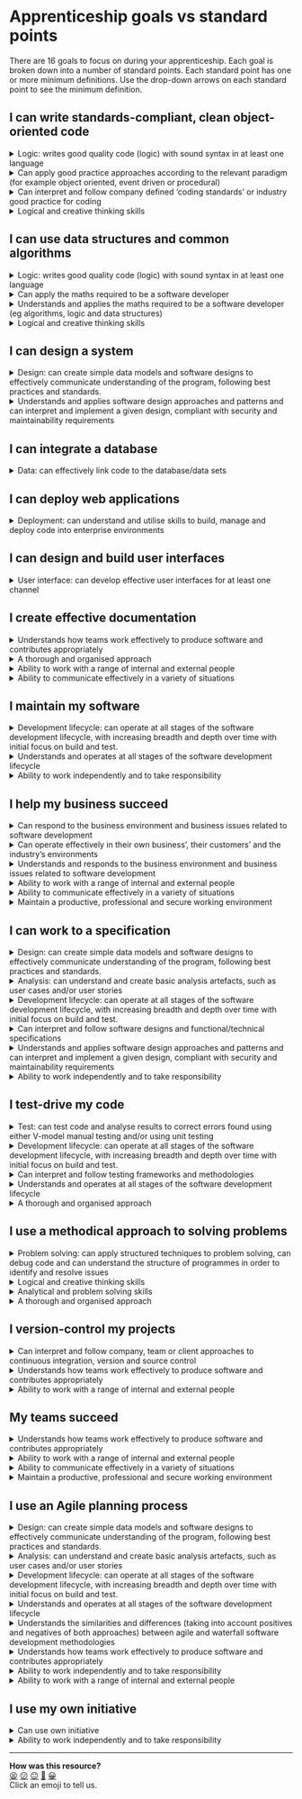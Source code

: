 # Apprenticeship goals vs standard points

There are 16 goals to focus on during your apprenticeship. Each goal is broken down into a number of standard points. Each standard point has one or more minimum definitions. Use the drop-down arrows on each standard point to see the minimum definition.

## I can write standards-compliant, clean object-oriented code
<details><summary>Logic: writes good quality code (logic) with sound syntax in at least one language</summary>
  <p>Apprentices can write code to achieve the desired functionality and which is easy to read and understand, with good naming, indentation and commenting, and applying the fundamentals of good coding:</p>
  <ul>
    <li>Development paradigms (where this is object oriented programming this must include inheritance, abstractions, encapsulation, polymorphism)</li>
    <li>Software programming languages</li>
    <li>Software development tools (IDEs)</li>
    <li>Writing programs and methods</li>
    <li>Language-specific idioms</li>
    <li>Logic and flow-of-control</li>
    <li>Elements of programming – variables, assignment statements, data types, conditionals, loops, arrays, and input/output.</li>
    <li>Functions - modular programming dividing a program into components that can be independently debugged, maintained, and reused writing at least two reusable functions</li>
    <li>Algorithms and data structures - classical algorithms for sorting and searching, and fundamental data structures.</li>
  </ul>
</details>
<details><summary>Can apply good practice approaches according to the relevant paradigm (for example object oriented, event driven or procedural)</summary>
  <ul>
    <li>Can identify and follow standards and good practice that can improve programming efficiency, style and quality, including programming standards, both organisational and external generic best practices including readability, reusability, maintainability</li>
    <li>Can follow best practice approaches of different paradigms and languages</li>
  </ul>
</details>
</details>
<details><summary>Can interpret and follow company defined ‘coding standards’ or industry good practice for coding</summary>
  <ul>
    <li>Can adapt to the employers domain and context for software development and interpret and follow the software development approach being implemented</li>
    <li>Can read software designs and functional/technical specifications, especially those based upon the employer domain and context</li>
    <li>Can identify, interpret and follow ‘coding standards’</li>
    <li>Can identify, interpret and follow best practice coding approaches for specific paradigms and languages</li>
    <li>Can identify, interpret and follow company, team or client approaches to continuous integration, version and source control</li>
  </ul>
</details>
<details><summary>Logical and creative thinking skills</summary>
  <p>a. Logical thinking:</p>
  <ul>
    <li>Understanding initial premise(s) and preconditions</li>
    <li>Analysing situations from known facts</li>
    <li>Recognising the conclusion to be reached</li>
    <li>Proceeding by rational steps</li>
    <li>Evaluating information, judging its relevance and value</li>
    <li>Supporting conclusions, using reasoned arguments and evidence</li>
  </ul>
  <p>a. Creative thinking:</p>
  <ul>
    <li>Looking at situations from a fresh perspective</li>
    <li>Exploring ideas and possibilities</li>
    <li>Making connections between different aspects</li>
    <li>Questioning assumptions</li>
    <li>Generating solutions that may be imaginative or unconventional</li>
    <li>Devising new approaches</li>
    <li>Adapting ideas and approaches as conditions or circumstances change</li>
  </ul>
</details>

## I can use data structures and common algorithms
<details><summary>Logic: writes good quality code (logic) with sound syntax in at least one language</summary>
  <p>Apprentices can write code to achieve the desired functionality and which is easy to read and understand, with good naming, indentation and commenting, and applying the fundamentals of good coding:</p>
  <ul>
    <li>Development paradigms (where this is object oriented programming this must include inheritance, abstractions, encapsulation, polymorphism)</li>
    <li>Software programming languages</li>
    <li>Software development tools (IDEs)</li>
    <li>Writing programs and methods</li>
    <li>Language-specific idioms</li>
    <li>Logic and flow-of-control</li>
    <li>Elements of programming – variables, assignment statements, data types, conditionals, loops, arrays, and input/output.</li>
    <li>Functions - modular programming dividing a program into components that can be independently debugged, maintained, and reused writing at least two reusable functions</li>
    <li>Algorithms and data structures - classical algorithms for sorting and searching, and fundamental data structures.</li>
  </ul>
</details>
<details><summary>Can apply the maths required to be a software developer</summary>
  <ul>
    <li>Algorithms</li>
    <li>Logic</li>
    <li>Data structures</li>
  </ul>
</details>
<details><summary>Understands and applies the maths required to be a software developer (eg algorithms, logic and data structures)</summary>
  <ul>
    <li>Understanding of basic algorithmic processing to define the problem and/or solution</li>
    <li>Elements of programming logic - variables; assignment statements; data types; conditionals; loops; arrays; and input/output</li>
    <li>Knowledge of at least two data structures – such as Arrays or Collection Classes</li>
  </ul>
</details>
<details><summary>Logical and creative thinking skills</summary>
  <p>a. Logical thinking:</p>
  <ul>
    <li>Understanding initial premise(s) and preconditions</li>
    <li>Analysing situations from known facts</li>
    <li>Recognising the conclusion to be reached</li>
    <li>Proceeding by rational steps</li>
    <li>Evaluating information, judging its relevance and value</li>
    <li>Supporting conclusions, using reasoned arguments and evidence</li>
  </ul>
  <p>a. Creative thinking:</p>
  <ul>
    <li>Looking at situations from a fresh perspective</li>
    <li>Exploring ideas and possibilities</li>
    <li>Making connections between different aspects</li>
    <li>Questioning assumptions</li>
    <li>Generating solutions that may be imaginative or unconventional</li>
    <li>Devising new approaches</li>
    <li>Adapting ideas and approaches as conditions or circumstances change</li>
  </ul>
</details>

## I can design a system

<details><summary>Design: can create simple data models and software designs to effectively communicate understanding of the program, following best practices and standards.</summary>
  <ul>
    <li>Can take a high level design and can interpret and convert the design in to simple data models and/or programme modules to communicate it to others</li>
    <li>Can apply a software design methodologies (e.g., structured or object-oriented)</li>
    <li>Can use standard design notation such as UML</li>
    <li>Can apply data modelling</li>
    <li>Can apply reconcile design against analysis models</li>
    <li>Can design software solutions to meet requirements</li>
  </ul>
</details>
<details><summary>Understands and applies software design approaches and patterns and can interpret and implement a given design, compliant with security and maintainability requirements</summary>
  <ul>
    <li>Software design approaches</li>
    <li>Software patterns</li>
    <li>Documenting software designs</li>
    <li>Secure development</li>
    <li>Designing for software maintainability and re-use</li>
  </ul>
</details>

## I can integrate a database
<details><summary>Data: can effectively link code to the database/data sets</summary>
  <ul>
    <li>Can link to a range of database types and embed data queries within their code</li>
    <li>Can make a connection to a database</li>
    <li>Can execute CRUD statements on the database</li>
    <li>Can use one-off queries and stored procedures</li>
    <li>Can transform returned data in to format the application requires</li>
  </ul>
</details>

## I can deploy web applications
<details><summary>Deployment: can understand and utilise skills to build, manage and deploy code into enterprise environments</summary>
  <p> </p>
  <ul>
    <li>Can package and build completed programmes as appropriate to the resources available for deployment and for migration to different environments, including:
      <ul>
        <li>Developing appropriate user documentation</li>
        <li>Planning for user training</li>
        <li>Data migration</li>
      </ul></li>
  </ul>
</details>

## I can design and build user interfaces
<details><summary>User interface: can develop effective user interfaces for at least one channel</summary>
  <ul>
    <li>Apprentices can apply the fundamental concepts of human-computer interaction or user experience design, the development practices leading to a high-quality user interface, and the programming techniques required to construct a graphical user interface.</li>
    <li>Can interact with screen or UI designers to ensure the logic layer integrates with the user interface</li>
    <li>Can develop user interface coding and implementation - techniques for building user interfaces – for at least one channel</li>
    <li>Can interact with testers to optimise the user interface</li>
  </ul>
</details>

## I create effective documentation
<details><summary>Understands how teams work effectively to produce software and contributes appropriately</summary>
  <ul>
    <li>What are the roles that need to be undertaken</li>
    <li>How are these roles distributed across a team</li>
    <li>What team-working aspects are needed to ensure effective delivery of projects</li>
  </ul>
</details>
<details><summary>A thorough and organised approach</summary>
  <ul>
    <li>Can be thorough and organised</li>
  </ul>
</details>
<details><summary>Ability to work with a range of internal and external people</summary>
  <ul>
    <li>Can work with a range of internal and external people</li>
  </ul>
</details>
<details><summary>Ability to communicate effectively in a variety of situations</summary>
  <ul>
    <li>Can communicate effectively in a variety of situations</li>
  </ul>
</details>

## I maintain my software
<details><summary>Development lifecycle: can operate at all stages of the software development lifecycle, with increasing breadth and depth over time with initial focus on build and test.</summary>
  <ul>
    <li>Can operate as software developers showing a good understanding of the other phases of the software development lifecycle and the deliverables that are produced at each stage and as relevant to the development methodology (waterfall, agile, test led etc)</li>
    <li>Can operate in the support and maintenance phases</li>
    <li>Can advise third line support for relevant applications</li>
    <li>Can fix bugs and deal with change requests</li>
  </ul>
</details>
<details><summary>Understands and operates at all stages of the software development lifecycle</summary>
  <ul>
    <li>What is the software development lifecycle (SDLC)</li>
    <li>What are the seven generic stages and their high-level deliverables from each stage</li>
    <li>What are the main activities in each stage</li>
  </ul>
</details>
<details><summary>Ability to work independently and to take responsibility</summary>
  <ul>
    <li>Can work independently and take responsibility</li>
  </ul>
</details>

## I help my business succeed
<details><summary>Can respond to the business environment and business issues related to software development</summary>
  <ul>
    <li>Can apply the following considerations when working on projects:
      <ul>
        <li>Business context</li>
        <li>Business drivers (efficiency gains, increased functionality and improved quality of outputs)</li>
      </ul>
    </li>
  </ul>
</details>
<details><summary>Can operate effectively in their own business’, their customers’ and the industry’s environments</summary>
  <ul>
    <li>Can demonstrate working within operational requirements such as health and safety, budgets, brands and normal business protocols</li>
  </ul>
</details>
<details><summary>Understands and responds to the business environment and business issues related to software development</summary>
  <ul>
    <li>Can understand and respond to the business environment and business issues related to software development</li>
  </ul>
</details>
<details><summary>Ability to work with a range of internal and external people</summary>
  <ul>
    <li>Can work with a range of internal and external people</li>
  </ul>
</details>
<details><summary>Ability to communicate effectively in a variety of situations</summary>
  <ul>
    <li>Can communicate effectively in a variety of situations</li>
  </ul>
</details>
<details><summary>Maintain a productive, professional and secure working environment</summary>
  <ul>
    <li>Can maintain a productive, professional and secure working environment</li>
  </ul>
</details>

## I can work to a specification
<details><summary>Design: can create simple data models and software designs to effectively communicate understanding of the program, following best practices and standards.</summary>
  <ul>
    <li>Can take a high level design and can interpret and convert the design in to simple data models and/or programme modules to communicate it to others</li>
    <li>Can apply a software design methodologies (e.g., structured or object-oriented)</li>
    <li>Can use standard design notation such as UML</li>
    <li>Can apply data modelling</li>
    <li>Can apply reconcile design against analysis models</li>
    <li>Can design software solutions to meet requirements</li>
  </ul>
</details>
<details><summary>Analysis: can understand and create basic analysis artefacts, such as user cases and/or user stories</summary>
  <ul>
    <li>Can take a variety of data and business requirements and convert them in to basic analysis artefacts to understand and can clarify the intended use of the proposed software</li>
    <li>Can identify and represent required functionality (e.g. use cases)</li>
    <li>Can identify and represent activity workflow (e.g. activity diagrams)</li>
  </ul>
</details>
<details><summary>Development lifecycle: can operate at all stages of the software development lifecycle, with increasing breadth and depth over time with initial focus on build and test.</summary>
  <ul>
    <li>Can operate as software developers showing a good understanding of the other phases of the software development lifecycle and the deliverables that are produced at each stage and as relevant to the development methodology (waterfall, agile, test led etc)</li>
    <li>Can operate in the support and maintenance phases</li>
    <li>Can advise third line support for relevant applications</li>
    <li>Can fix bugs and deal with change requests</li>
  </ul>
</details>
<details><summary>Can interpret and follow software designs and functional/technical specifications</summary>
  <ul>
    <li>Can adapt to the employers domain and context for software development and interpret and follow the software development approach being implemented</li>
    <li>Can read software designs and functional/technical specifications, especially those based upon the employer domain and context</li>
    <li>Can identify, interpret and follow ‘coding standards’</li>
    <li>Can identify, interpret and follow best practice coding approaches for specific paradigms and languages</li>
    <li>Can identify, interpret and follow company, team or client approaches to continuous integration, version and source control</li>
  </ul>
</details>
<details><summary>Understands and applies software design approaches and patterns and can interpret and implement a given design, compliant with security and maintainability requirements</summary>
  <ul>
    <li>Software design approaches</li>
    <li>Software patterns</li>
    <li>Documenting software designs</li>
    <li>Secure development</li>
    <li>Designing for software maintainability and re-use</li>
  </ul>
</details>
<details><summary>Ability to work independently and to take responsibility</summary>
  <ul>
    <li>Can work independently and take responsibility</li>
  </ul>
</details>

## I test-drive my code
<details><summary>Test: can test code and analyse results to correct errors found using either V-model manual testing and/or using unit testing</summary>
  <ul>
    <li>Can test and analyse their code to identify errors as soon as possible in the coding process and on an interactive basis</li>
    <li>Can apply test and debugging strategies</li>
    <li>Can design and develop manual or unit tests</li>
    <li>Can test code segment functionality against requirements</li>
    <li>Can assess test results against expected results and acceptance criteria</li>
  </ul>
</details>
<details><summary>Development lifecycle: can operate at all stages of the software development lifecycle, with increasing breadth and depth over time with initial focus on build and test.</summary>
  <ul>
    <li>Can operate as software developers showing a good understanding of the other phases of the software development lifecycle and the deliverables that are produced at each stage and as relevant to the development methodology (waterfall, agile, test led etc)</li>
    <li>Can operate in the support and maintenance phases</li>
    <li>Can advise third line support for relevant applications</li>
    <li>Can fix bugs and deal with change requests</li>
  </ul>
</details>
<details><summary>Can interpret and follow testing frameworks and methodologies</summary>
  <ul>
    <li>Can adapt to the employers domain and context for software development and interpret and follow the software development approach being implemented</li>
    <li>Can read software designs and functional/technical specifications, especially those based upon the employer domain and context</li>
    <li>Can identify, interpret and follow ‘coding standards’</li>
    <li>Can identify, interpret and follow best practice coding approaches for specific paradigms and languages</li>
    <li>Can identify, interpret and follow company, team or client approaches to continuous integration, version and source control</li>
  </ul>
</details>
<details><summary>Understands and operates at all stages of the software development lifecycle</summary>
  <ul>
    <li>What is the software development lifecycle (SDLC)</li>
    <li>What are the seven generic stages and their high-level deliverables from each stage</li>
    <li>What are the main activities in each stage</li>
  </ul>
</details>
<details><summary>A thorough and organised approach</summary>
  <ul>
    <li>Can be thorough and organised</li>
  </ul>
</details>

## I use a methodical approach to solving problems
<details><summary>Problem solving: can apply structured techniques to problem solving, can debug code and can understand the structure of programmes in order to identify and resolve issues</summary>
  <ul>
    <li>Can use a minimum of two problem solving tools and techniques to identify and resolve programming issues</li>
    <li>Can apply structured problem solving methods</li>
    <li>Can apply problem-solving techniques to programming activities</li>
  </ul>
</details>
<details><summary>Logical and creative thinking skills</summary>
  <p>a. Logical thinking:</p>
  <ul>
    <li>Understanding initial premise(s) and preconditions</li>
    <li>Analysing situations from known facts</li>
    <li>Recognising the conclusion to be reached</li>
    <li>Proceeding by rational steps</li>
    <li>Evaluating information, judging its relevance and value</li>
    <li>Supporting conclusions, using reasoned arguments and evidence</li>
  </ul>
  <p>a. Creative thinking:</p>
  <ul>
    <li>Looking at situations from a fresh perspective</li>
    <li>Exploring ideas and possibilities</li>
    <li>Making connections between different aspects</li>
    <li>Questioning assumptions</li>
    <li>Generating solutions that may be imaginative or unconventional</li>
    <li>Devising new approaches</li>
    <li>Adapting ideas and approaches as conditions or circumstances change</li>
  </ul>
</details>
<details><summary>Analytical and problem solving skills</summary>
  <ul>
    <li>Analysing situations</li>
    <li>Defining goals</li>
    <li>Developing solutions</li>
    <li>Prioritising actions</li>
    <li>Dealing with unexpected occurrences</li>
  </ul>
</details><details><summary>A thorough and organised approach</summary>
  <ul>
    <li>Can be thorough and organised</li>
  </ul>
</details>

## I version-control my projects
</details><details><summary>Can interpret and follow company, team or client approaches to continuous integration, version and source control</summary>
  <ul>
    <li>Can adapt to the employers domain and context for software development and interpret and follow the software development approach being implemented</li>
    <li>Can read software designs and functional/technical specifications, especially those based upon the employer domain and context</li>
    <li>Can identify, interpret and follow ‘coding standards’</li>
    <li>Can identify, interpret and follow best practice coding approaches for specific paradigms and languages</li>
    <li>Can identify, interpret and follow company, team or client approaches to continuous integration, version and source control</li>
  </ul>
</details>
<details><summary>Understands how teams work effectively to produce software and contributes appropriately</summary>
  <ul>
    <li>What are the roles that need to be undertaken</li>
    <li>How are these roles distributed across a team</li>
    <li>What team-working aspects are needed to ensure effective delivery of projects</li>
  </ul>
</details>
<details><summary>Ability to work with a range of internal and external people</summary>
  <ul>
    <li>Can work with a range of internal and external people</li>
  </ul>
</details>

## My teams succeed
<details><summary>Understands how teams work effectively to produce software and contributes appropriately</summary>
  <ul>
    <li>What are the roles that need to be undertaken</li>
    <li>How are these roles distributed across a team</li>
    <li>What team-working aspects are needed to ensure effective delivery of projects</li>
  </ul>
</details>
<details><summary>Ability to work with a range of internal and external people</summary>
  <ul>
    <li>Can work with a range of internal and external people</li>
  </ul>
</details>
<details><summary>Ability to communicate effectively in a variety of situations</summary>
  <ul>
    <li>Can communicate effectively in a variety of situations</li>
  </ul>
</details>
<details><summary>Maintain a productive, professional and secure working environment</summary>
  <ul>
    <li>Can maintain a productive, professional and secure working environment</li>
  </ul>
</details>

## I use an Agile planning process
<details><summary>Design: can create simple data models and software designs to effectively communicate understanding of the program, following best practices and standards.</summary>
  <ul>
    <li>Can take a high level design and can interpret and convert the design in to simple data models and/or programme modules to communicate it to others</li>
    <li>Can apply a software design methodologies (e.g., structured or object-oriented)</li>
    <li>Can use standard design notation such as UML</li>
    <li>Can apply data modelling</li>
    <li>Can apply reconcile design against analysis models</li>
    <li>Can design software solutions to meet requirements</li>
  </ul>
</details>
<details><summary>Analysis: can understand and create basic analysis artefacts, such as user cases and/or user stories</summary>
  <ul>
    <li>Can take a variety of data and business requirements and convert them in to basic analysis artefacts to understand and can clarify the intended use of the proposed software</li>
    <li>Can identify and represent required functionality (e.g. use cases)</li>
    <li>Can identify and represent activity workflow (e.g. activity diagrams)</li>
  </ul>
</details>
<details><summary>Development lifecycle: can operate at all stages of the software development lifecycle, with increasing breadth and depth over time with initial focus on build and test.</summary>
  <ul>
    <li>Can operate as software developers showing a good understanding of the other phases of the software development lifecycle and the deliverables that are produced at each stage and as relevant to the development methodology (waterfall, agile, test led etc)</li>
    <li>Can operate in the support and maintenance phases</li>
    <li>Can advise third line support for relevant applications</li>
    <li>Can fix bugs and deal with change requests</li>
  </ul>
</details>
<details><summary>Understands and operates at all stages of the software development lifecycle</summary>
  <ul>
    <li>What is the software development lifecycle (SDLC)</li>
    <li>What are the seven generic stages and their high-level deliverables from each stage</li>
    <li>What are the main activities in each stage</li>
  </ul>
</details>
<details><summary>Understands the similarities and differences (taking into account positives and negatives of both approaches) between agile and waterfall software development methodologies</summary>
  <ul>
    <li>What is the agile development method</li>
    <li>What is the waterfall development method</li>
    <li>What are the strengths and weaknesses of both approaches</li>
  </ul>
</details>
<details><summary>Understands how teams work effectively to produce software and contributes appropriately</summary>
  <ul>
    <li>What are the roles that need to be undertaken</li>
    <li>How are these roles distributed across a team</li>
    <li>What team-working aspects are needed to ensure effective delivery of projects</li>
  </ul>
</details>
<details><summary>Ability to work independently and to take responsibility</summary>
  <ul>
    <li>Can work independently and take responsibility</li>
  </ul>
</details>
<details><summary>Ability to work with a range of internal and external people</summary>
  <ul>
    <li>Can work with a range of internal and external people</li>
  </ul>
</details>

## I use my own initiative
<details><summary>Can use own initiative</summary>
  <ul>
    <li>Can use own initiative</li>
  </ul>
</details>
<details><summary>Ability to work independently and to take responsibility</summary>
  <ul>
    <li>Can work independently and take responsibility</li>
  </ul>
</details>

<!-- BEGIN GENERATED SECTION DO NOT EDIT -->

---

**How was this resource?**  
[😫](https://airtable.com/shrUJ3t7KLMqVRFKR?prefill_Repository=makersacademy/course&prefill_File=pills/apprenticeship_goals_vs_standards.md&prefill_Sentiment=😫) [😕](https://airtable.com/shrUJ3t7KLMqVRFKR?prefill_Repository=makersacademy/course&prefill_File=pills/apprenticeship_goals_vs_standards.md&prefill_Sentiment=😕) [😐](https://airtable.com/shrUJ3t7KLMqVRFKR?prefill_Repository=makersacademy/course&prefill_File=pills/apprenticeship_goals_vs_standards.md&prefill_Sentiment=😐) [🙂](https://airtable.com/shrUJ3t7KLMqVRFKR?prefill_Repository=makersacademy/course&prefill_File=pills/apprenticeship_goals_vs_standards.md&prefill_Sentiment=🙂) [😀](https://airtable.com/shrUJ3t7KLMqVRFKR?prefill_Repository=makersacademy/course&prefill_File=pills/apprenticeship_goals_vs_standards.md&prefill_Sentiment=😀)  
Click an emoji to tell us.

<!-- END GENERATED SECTION DO NOT EDIT -->
